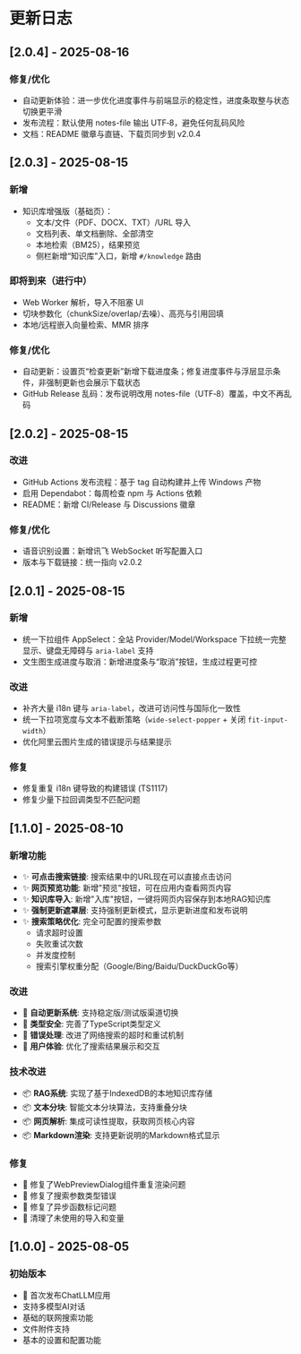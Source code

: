 # 更新日志

## [2.0.4] - 2025-08-16

### 修复/优化
- 自动更新体验：进一步优化进度事件与前端显示的稳定性，进度条取整与状态切换更平滑
- 发布流程：默认使用 notes-file 输出 UTF‑8，避免任何乱码风险
- 文档：README 徽章与直链、下载页同步到 v2.0.4

## [2.0.3] - 2025-08-15

### 新增
- 知识库增强版（基础页）：
  - 文本/文件（PDF、DOCX、TXT）/URL 导入
  - 文档列表、单文档删除、全部清空
  - 本地检索（BM25），结果预览
  - 侧栏新增“知识库”入口，新增 `#/knowledge` 路由

### 即将到来（进行中）
- Web Worker 解析，导入不阻塞 UI
- 切块参数化（chunkSize/overlap/去噪）、高亮与引用回填
- 本地/远程嵌入向量检索、MMR 排序

### 修复/优化
- 自动更新：设置页“检查更新”新增下载进度条；修复进度事件与浮层显示条件，非强制更新也会展示下载状态
- GitHub Release 乱码：发布说明改用 notes-file（UTF‑8）覆盖，中文不再乱码

## [2.0.2] - 2025-08-15

### 改进
- GitHub Actions 发布流程：基于 tag 自动构建并上传 Windows 产物
- 启用 Dependabot：每周检查 npm 与 Actions 依赖
- README：新增 CI/Release 与 Discussions 徽章

### 修复/优化
- 语音识别设置：新增讯飞 WebSocket 听写配置入口
- 版本与下载链接：统一指向 v2.0.2

## [2.0.1] - 2025-08-15

### 新增
- 统一下拉组件 AppSelect：全站 Provider/Model/Workspace 下拉统一完整显示、键盘无障碍与 `aria-label` 支持
- 文生图生成进度与取消：新增进度条与“取消”按钮，生成过程更可控

### 改进
- 补齐大量 i18n 键与 `aria-label`，改进可访问性与国际化一致性
- 统一下拉项宽度与文本不截断策略（`wide-select-popper` + 关闭 `fit-input-width`）
- 优化阿里云图片生成的错误提示与结果提示

### 修复
- 修复重复 i18n 键导致的构建错误 (TS1117)
- 修复少量下拉回调类型不匹配问题

## [1.1.0] - 2025-08-10

### 新增功能
- ✨ **可点击搜索链接**: 搜索结果中的URL现在可以直接点击访问
- ✨ **网页预览功能**: 新增"预览"按钮，可在应用内查看网页内容
- ✨ **知识库导入**: 新增"入库"按钮，一键将网页内容保存到本地RAG知识库
- ✨ **强制更新遮罩层**: 支持强制更新模式，显示更新进度和发布说明
- ✨ **搜索策略优化**: 完全可配置的搜索参数
  - 请求超时设置
  - 失败重试次数
  - 并发度控制
  - 搜索引擎权重分配（Google/Bing/Baidu/DuckDuckGo等）

### 改进
- 🔧 **自动更新系统**: 支持稳定版/测试版渠道切换
- 🔧 **类型安全**: 完善了TypeScript类型定义
- 🔧 **错误处理**: 改进了网络搜索的超时和重试机制
- 🔧 **用户体验**: 优化了搜索结果展示和交互

### 技术改进
- 📦 **RAG系统**: 实现了基于IndexedDB的本地知识库存储
- 📦 **文本分块**: 智能文本分块算法，支持重叠分块
- 📦 **网页解析**: 集成可读性提取，获取网页核心内容
- 📦 **Markdown渲染**: 支持更新说明的Markdown格式显示

### 修复
- 🐛 修复了WebPreviewDialog组件重复渲染问题
- 🐛 修复了搜索参数类型错误
- 🐛 修复了异步函数标记问题
- 🐛 清理了未使用的导入和变量

## [1.0.0] - 2025-08-05

### 初始版本
- 🎉 首次发布ChatLLM应用
- 支持多模型AI对话
- 基础的联网搜索功能
- 文件附件支持
- 基本的设置和配置功能
